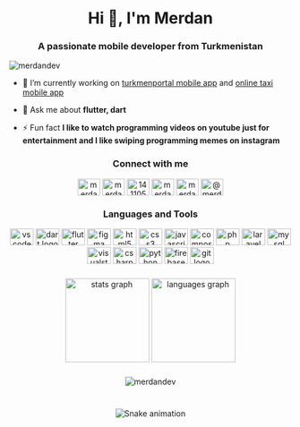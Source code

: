 <h1 align="center">Hi 👋, I'm Merdan</h1>
<h3 align="center">A passionate mobile developer from Turkmenistan</h3>

<p align="left"> <img src="https://komarev.com/ghpvc/?username=merdandev&label=Profile%20views&color=0e75b6&style=flat" alt="merdandev" /> </p>

<!-- <p align="left"> <a href="https://github.com/ryo-ma/github-profile-trophy"><img src="https://github-profile-trophy.vercel.app/?username=merdandev" alt="merdandev" /></a> </p> -->

- 🔭 I’m currently working on [turkmenportal mobile app](https://play.google.com/store/apps/details?id=com.takykcheshme.turkmenportal) and [online taxi mobile app](https://play.google.com/store/apps/details?id=com.takykcheshme.onlinetaxi)

- 💬 Ask me about **flutter, dart**

- ⚡ Fun fact **I like to watch programming videos on youtube just for entertainment and I like swiping programming memes on instagram**

<h3 align="center">Connect with me</h3>
<p align="center">
<a href="https://twitter.com/merdanatamyrat" target="blank"><img align="center" src="https://raw.githubusercontent.com/rahuldkjain/github-profile-readme-generator/master/src/images/icons/Social/twitter.svg" alt="merdanatamyrat" height="30" width="40" /></a>
<a href="https://linkedin.com/in/merdan-atamyradow" target="blank"><img align="center" src="https://raw.githubusercontent.com/rahuldkjain/github-profile-readme-generator/master/src/images/icons/Social/linked-in-alt.svg" alt="merdan-atamyradow" height="30" width="40" /></a>
<a href="https://stackoverflow.com/users/14110537" target="blank"><img align="center" src="https://raw.githubusercontent.com/rahuldkjain/github-profile-readme-generator/master/src/images/icons/Social/stack-overflow.svg" alt="14110537" height="30" width="40" /></a>
<a href="https://kaggle.com/merdanatamyradow" target="blank"><img align="center" src="https://raw.githubusercontent.com/rahuldkjain/github-profile-readme-generator/master/src/images/icons/Social/kaggle.svg" alt="merdanatamyradow" height="30" width="40" /></a>
<a href="https://instagram.com/merdanatamyradov" target="blank"><img align="center" src="https://raw.githubusercontent.com/rahuldkjain/github-profile-readme-generator/master/src/images/icons/Social/instagram.svg" alt="merdanatamyradov" height="30" width="40" /></a>
<a href="https://medium.com/@merdanatamyradov" target="blank"><img align="center" src="https://raw.githubusercontent.com/rahuldkjain/github-profile-readme-generator/master/src/images/icons/Social/medium.svg" alt="@merdanatamyradov" height="30" width="40" /></a>
</p>

<h3 align="center">Languages and Tools</h3>

<div align="center">
  <img src="https://cdn.jsdelivr.net/gh/devicons/devicon/icons/vscode/vscode-original.svg" height="30" width="42" alt="vscode logo"  />
  <img src="https://cdn.jsdelivr.net/gh/devicons/devicon/icons/dart/dart-original.svg" height="30" width="42" alt="dart logo"  />
  <img src="https://cdn.jsdelivr.net/gh/devicons/devicon/icons/flutter/flutter-original.svg" height="30" width="42" alt="flutter logo"  />
  <img src="https://cdn.jsdelivr.net/gh/devicons/devicon/icons/figma/figma-original.svg" height="30" width="42" alt="figma logo"  />
  <img src="https://cdn.jsdelivr.net/gh/devicons/devicon/icons/html5/html5-original.svg" height="30" width="42" alt="html5 logo"  />
  <img src="https://cdn.jsdelivr.net/gh/devicons/devicon/icons/css3/css3-original.svg" height="30" width="42" alt="css3 logo"  />
  <img src="https://cdn.jsdelivr.net/gh/devicons/devicon/icons/javascript/javascript-original.svg" height="30" width="42" alt="javascript logo"  />
  <img src="https://cdn.jsdelivr.net/gh/devicons/devicon/icons/composer/composer-original.svg" height="30" width="42" alt="composer logo"  />
  <img src="https://cdn.jsdelivr.net/gh/devicons/devicon/icons/php/php-original.svg" height="30" width="42" alt="php logo"  />
  <img src="https://cdn.jsdelivr.net/gh/devicons/devicon/icons/laravel/laravel-plain.svg" height="30" width="42" alt="laravel logo"  />
  <img src="https://cdn.jsdelivr.net/gh/devicons/devicon/icons/mysql/mysql-original.svg" height="30" width="42" alt="mysql logo"  />
  <img src="https://cdn.jsdelivr.net/gh/devicons/devicon/icons/visualstudio/visualstudio-plain.svg" height="30" width="42" alt="visualstudio logo"  />
  <img src="https://cdn.jsdelivr.net/gh/devicons/devicon/icons/csharp/csharp-original.svg" height="30" width="42" alt="csharp logo"  />
  <img src="https://cdn.jsdelivr.net/gh/devicons/devicon/icons/python/python-original.svg" height="30" width="42" alt="python logo"  />
  <img src="https://cdn.jsdelivr.net/gh/devicons/devicon/icons/firebase/firebase-plain.svg" height="30" width="42" alt="firebase logo"  />
  <img src="https://cdn.jsdelivr.net/gh/devicons/devicon/icons/git/git-original.svg" height="30" width="42" alt="git logo"  />
</div>

###
<div align="center">
  <img src="https://github-readme-stats.vercel.app/api?hide_title=false&hide_rank=false&show_icons=true&include_all_commits=true&count_private=true&disable_animations=false&theme=dracula&locale=en&hide_border=false&username=MerdanDev" height="150" alt="stats graph"  />
  <img src="https://github-readme-stats.vercel.app/api/top-langs?locale=en&hide_title=false&layout=compact&card_width=320&langs_count=5&theme=dracula&hide_border=false&username=MerdanDev" height="150" alt="languages graph"  />
</div>

###
<div align="center">
<img align="center" src="https://github-readme-streak-stats.herokuapp.com/?user=merdandev&" alt="merdandev" />
</div>

###



<br clear="both">
<div align="center">
<img align="center" src="https://github.com/MerdanDev/MerdanDev/blob/output/snake.svg" alt="Snake animation" />
</div>

###
